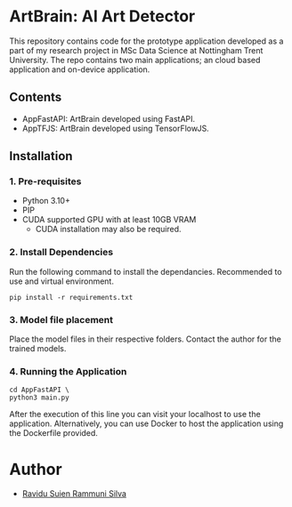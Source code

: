 # ArtBrain: AI Art Detector
This repository contains code for the prototype application developed as a part of my research project in MSc Data Science at Nottingham Trent University. The repo contains two main applications; an cloud based application and on-device application.

## Contents
 - AppFastAPI: ArtBrain developed using FastAPI.
 - AppTFJS: ArtBrain developed using TensorFlowJS.

## Installation

### 1. Pre-requisites

- Python 3.10+
- PIP
- CUDA supported GPU with at least 10GB VRAM
  - CUDA installation may also be required.

### 2. Install Dependencies
Run the following command to install the dependancies. Recommended to use
and virtual environment.

   ```
   pip install -r requirements.txt
   ```

### 3. Model file placement

Place the model files in their respective folders. Contact the author for the trained models.

### 4. Running the Application

```
cd AppFastAPI \
python3 main.py
```

After the execution of this line you can visit your localhost to use the application. Alternatively, you can use Docker to host the application using the Dockerfile provided.

# Author
- [Ravidu Suien Rammuni Silva](mailto:ravidus.acv@gmail.com)

